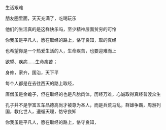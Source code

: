 生活艰难

朋友圈里面，天天充满了，吃喝玩乐

他们的生活真的是这样快乐吗，至少精神层面贫穷的可怜

你我虽是平凡人，愿在取经的路上，恪守良知，取的真经

也希望你是一个热爱生活的人，生命疾苦，也要迎难而上







欲望、疾病......生命疾苦；

身修，家齐，国治，天下平

每个人都是在去往西天的路上取经，

唐僧虽是金蟾子，但在取经的也是凡胎肉体，历经万难，心诚取得真经普渡众生

孔子并不是学富五车品德高尚才被尊为圣人，而是兵荒马乱，群雄争霸，周游列国，教化世人，遵循天理，恪守良知

你我虽是平凡人，愿在取经的路上，恪守良知，